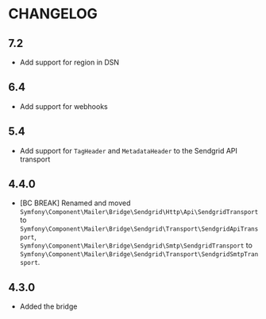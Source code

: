 CHANGELOG
=========

7.2
---

 * Add support for region in DSN

6.4
---

 * Add support for webhooks

5.4
---

 * Add support for `TagHeader` and `MetadataHeader` to the Sendgrid API transport

4.4.0
-----

 * [BC BREAK] Renamed and moved `Symfony\Component\Mailer\Bridge\Sendgrid\Http\Api\SendgridTransport`
   to `Symfony\Component\Mailer\Bridge\Sendgrid\Transport\SendgridApiTransport`, `Symfony\Component\Mailer\Bridge\Sendgrid\Smtp\SendgridTransport`
   to `Symfony\Component\Mailer\Bridge\Sendgrid\Transport\SendgridSmtpTransport`.

4.3.0
-----

 * Added the bridge
